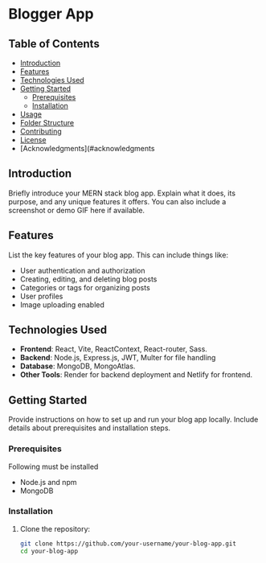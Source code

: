 # Blogger App

## Table of Contents

- [Introduction](#introduction)
- [Features](#features)
- [Technologies Used](#technologies-used)
- [Getting Started](#getting-started)
  - [Prerequisites](#prerequisites)
  - [Installation](#installation)
- [Usage](#usage)
- [Folder Structure](#folder-structure)
- [Contributing](#contributing)
- [License](#license)
- [Acknowledgments](#acknowledgments
## Introduction

Briefly introduce your MERN stack blog app. Explain what it does, its purpose, and any unique features it offers. You can also include a screenshot or demo GIF here if available.

## Features

List the key features of your blog app. This can include things like:

- User authentication and authorization
- Creating, editing, and deleting blog posts
- Categories or tags for organizing posts
- User profiles
- Image uploading enabled

## Technologies Used

- **Frontend**: React, Vite, ReactContext, React-router, Sass.
- **Backend**:  Node.js, Express.js, JWT, Multer for file handling
- **Database**:  MongoDB, MongoAtlas.
- **Other Tools**: Render for backend deployment and Netlify for frontend.

## Getting Started

Provide instructions on how to set up and run your blog app locally. Include details about prerequisites and installation steps.

### Prerequisites

Following must be installed
- Node.js and npm
- MongoDB

### Installation

1. Clone the repository:

   ```bash
   git clone https://github.com/your-username/your-blog-app.git
   cd your-blog-app
